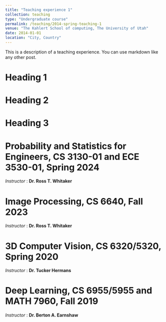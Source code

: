 ```yaml
---
title: "Teaching experience 1"
collection: teaching
type: "Undergraduate course"
permalink: /teaching/2014-spring-teaching-1
venue: "The Kahlert School of computing, The University of Utah"
date: 2014-01-01
location: "City, Country"
---
```


This is a description of a teaching experience. You can use markdown like any other post.

Heading 1
======

Heading 2
======

Heading 3
======

# Probability and Statistics for Engineers, CS 3130-01 and ECE 3530-01, Spring 2024
<i>Instructor </i> : <b>Dr. Ross T. Whitaker </b>

# Image Processing, CS 6640, Fall 2023
<i>Instructor </i> : <b>Dr. Ross T. Whitaker </b>

# 3D Computer Vision, CS 6320/5320, Spring 2020
<i>Instructor </i> : <b>Dr. Tucker Hermans </b>

# Deep Learning, CS 6955/5955 and MATH 7960, Fall 2019
<i>Instructor </i> : <b>Dr. Berton A. Earnshaw </b>
